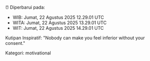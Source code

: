 ⏰ Diperbarui pada:
- WIB: Jumat, 22 Agustus 2025 12.29.01 UTC
- WITA: Jumat, 22 Agustus 2025 13.29.01 UTC
- WIT: Jumat, 22 Agustus 2025 14.29.01 UTC

Kutipan Inspiratif:
"Nobody can make you feel inferior without your consent."


Kategori: motivational

